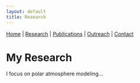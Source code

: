 ```yaml
---
layout: default
title: Research
---
```


[Home](/index) | [Research](/research) | [Publications](/publications) |  [Outreach](/outreach) |  [Contact](/contact)


# My Research

I focus on polar atmosphere modeling...
